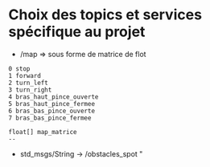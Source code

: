 # Choix des topics et services spécifique au projet

- /map => sous forme de matrice de flot
```
0 stop
1 forward
2 turn_left
3 turn_right
4 bras_haut_pince_ouverte
5 bras_haut_pince_fermee
6 bras_bas_pince_ouverte
7 bras_bas_pince_fermee
```

```
float[] map_matrice
--
```
- std_msgs/String -> /obstacles_spot
" 
